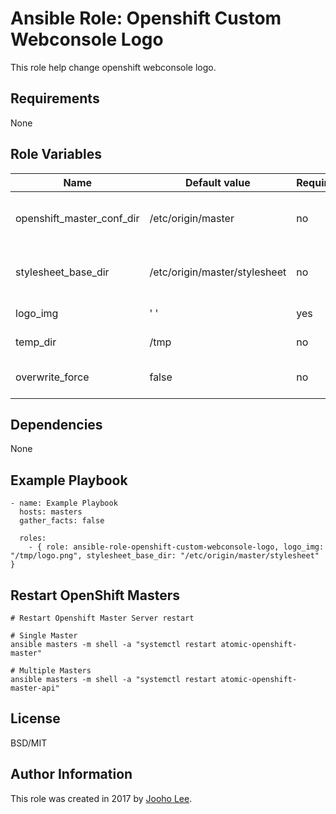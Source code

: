 Ansible Role: Openshift Custom Webconsole Logo
=========

This role help change openshift webconsole logo.

Requirements
------------
None

Role Variables
--------------

| Name                      | Default value                         |        Requird       | Description                                                                 |
|---------------------------|---------------------------------------|----------------------|-----------------------------------------------------------------------------|
| openshift_master_conf_dir | /etc/origin/master                    |         no           | Where openshift configuation dir is                                         |
| stylesheet_base_dir       | /etc/origin/master/stylesheet         |         no           | Where css/image file will place                                             |
| logo_img                  | ' '                                   |         yes          | Logo image path                                                             |
| temp_dir                  | /tmp                                  |         no           | Temp directory                                                              |
| overwrite_force           | false                                 |         no           | Overwrite all static files                                                  |


Dependencies
------------

None



Example Playbook
----------------
~~~
- name: Example Playbook
  hosts: masters
  gather_facts: false

  roles:
    - { role: ansible-role-openshift-custom-webconsole-logo, logo_img: "/tmp/logo.png", stylesheet_base_dir: "/etc/origin/master/stylesheet" }
~~~

Restart OpenShift Masters
----------
~~~
# Restart Openshift Master Server restart

# Single Master
ansible masters -m shell -a "systemctl restart atomic-openshift-master"

# Multiple Masters
ansible masters -m shell -a "systemctl restart atomic-openshift-master-api"
~~~

License
-------

BSD/MIT

Author Information
------------------

This role was created in 2017 by [Jooho Lee](http://github.com/jooho).

